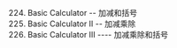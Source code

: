 224. Basic Calculator -- 加减和括号
227. Basic Calculator II -- 加减乘除
772. Basic Calculator III  ---- 加减乘除和括号
